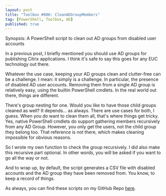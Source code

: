 ```yaml
---
layout: post
title: "Toolbox #006: CleanADGroupMembers"
tag: [PowerShell, Toolbox, AD]
published: true
---
```

Synopsis: A PowerShell script to clean out AD groups from disabled user accounts

In a previous post, I briefly mentioned you should use AD groups for publishing Citrix applications. I think it's safe to say this goes for any EUC technology out there.

Whatever the use case, keeping your AD groups clean and clutter-free can be a challenge. I mean: it simply is a challenge. In particular, the presence of disabled AD user accounts. Removing them from a single AD group is relatively easy, using the builtin PowerShell cmdlets. In the real world out there, things are different.   

There's group nesting for one. Would you like to have those child groups cleaned as well? It depends... as always. There are use cases for both, I guess.
When you do want to clean them all, that's where things get tricky. Yes, native PowerShell cmdlets do support gathering members recursively from any AD Group. However, you only get the users, not the child group they belong too. That reference is not there, which makes cleaning impossible for obvious reasons.

So I wrote my own function to check the group recursively. I did also make this recursive part optional. In other words, you will be asked if you want to go all the way or not.

And to wrap up, by default, the script generates a CSV file with disabled accounts and the AD group they have been removed from. You know, to keep a record of things.

As always, you can find these scripts on my GitHub Repo [here](https://github.com/Cloudsparkle/CleandADGroupMembers).
